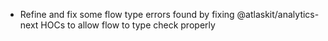 - Refine and fix some flow type errors found by fixing @atlaskit/analytics-next HOCs to allow flow to type check properly

